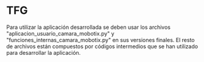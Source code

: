 # TFG
Para utilizar la aplicación desarrollada se deben usar los archivos "aplicacion_usuario_camara_mobotix.py" y "funciones_internas_camara_mobotix.py" en sus versiones finales. El resto de archivos están compuestos por códigos intermedios que se han utilizado para desarrollar la aplicación.
